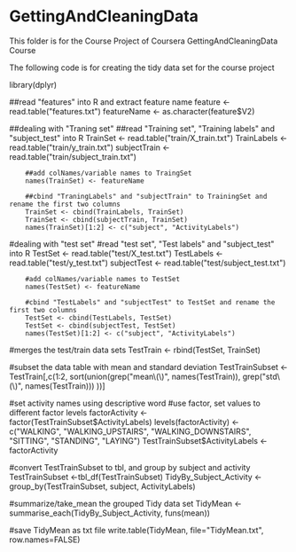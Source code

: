 # GettingAndCleaningData
This folder is for the Course Project of Coursera GettingAndCleaningData Course

The following code is for creating the tidy data set for the course project

library(dplyr)

##read "features" into R and extract feature name
feature <- read.table("features.txt")
featureName <- as.character(feature$V2)

##dealing with "Traning set"
        ##read "Training set", "Training labels" and "subject_test" into R
        TrainSet <- read.table("train/X_train.txt")
        TrainLabels <- read.table("train/y_train.txt")
        subjectTrain <- read.table("train/subject_train.txt")

        ##add colNames/variable names to TraingSet
        names(TrainSet) <- featureName

        ##cbind "TraningLabels" and "subjectTrain" to TrainingSet and rename the first two columns
        TrainSet <- cbind(TrainLabels, TrainSet)
        TrainSet <- cbind(subjectTrain, TrainSet)
        names(TrainSet)[1:2] <- c("subject", "ActivityLabels")

#dealing with "test set"
        #read "test set", "Test labels" and "subject_test" into R
        TestSet <- read.table("test/X_test.txt")
        TestLabels <- read.table("test/y_test.txt")
        subjectTest <- read.table("test/subject_test.txt")

        #add colNames/variable names to TestSet
        names(TestSet) <- featureName

        #cbind "TestLabels" and "subjectTest" to TestSet and rename the first two columns
        TestSet <- cbind(TestLabels, TestSet)
        TestSet <- cbind(subjectTest, TestSet)
        names(TestSet)[1:2] <- c("subject", "ActivityLabels")

#merges the test/train data sets
TestTrain <- rbind(TestSet, TrainSet)

#subset the data table with mean and standard deviation
TestTrainSubset <- TestTrain[,c(1:2, sort(union(grep("mean\\(\\)", names(TestTrain)), 
                                                grep("std\\(\\)", names(TestTrain)))
                            ))]

#set activity names using descriptive word
#use factor, set values to different factor levels
factorActivity <- factor(TestTrainSubset$ActivityLabels)
levels(factorActivity) <- c("WALKING", "WALKING_UPSTAIRS", 
                            "WALKING_DOWNSTAIRS", "SITTING", "STANDING", "LAYING")
TestTrainSubset$ActivityLabels <- factorActivity

#convert TestTrainSubset to tbl, and group by subject and activity
TestTrainSubset <-tbl_df(TestTrainSubset)
TidyBy_Subject_Activity <- group_by(TestTrainSubset, subject, ActivityLabels)

#summarize/take_mean the grouped Tidy data set
TidyMean <- summarise_each(TidyBy_Subject_Activity, funs(mean))

#save TidyMean as txt file
write.table(TidyMean, file="TidyMean.txt", row.names=FALSE)
